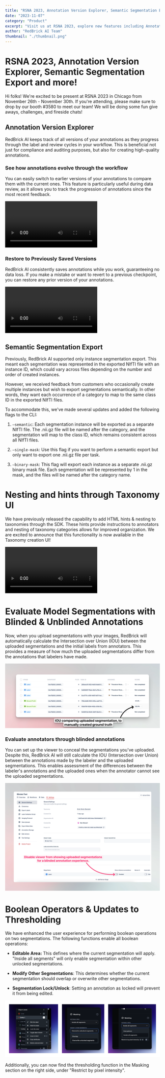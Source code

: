 ```yaml
---
title: "RSNA 2023, Annotation Version Explorer, Semantic Segmentation Export and More!"
date: "2023-11-07"
category: "Product"
excerpt: "Visit us at RSNA 2023, explore new features including Annotation Version Explorer for version control, semantic segmentation export options, enhanced taxonomy UI with nesting and hints, and improved model evaluation capabilities."
author: "RedBrick AI Team"
thumbnail: "./thumbnail.png"
---
```


# RSNA 2023, Annotation Version Explorer, Semantic Segmentation Export and more!

Hi folks! We're excited to be present at RSNA 2023 in Chicago from November 26th - November 30th. If you're attending, please make sure to drop by our booth #3580 to meet our team! We will be doing some fun give aways, challenges, and fireside chats!

## Annotation Version Explorer

RedBrick AI keeps track of all versions of your annotations as they progress through the label and review cycles in your workflow. This is beneficial not just for compliance and auditing purposes, but also for creating high-quality annotations.

### See how annotations evolve through the workflow

You can easily switch to earlier versions of your annotations to compare them with the current ones. This feature is particularly useful during data review, as it allows you to track the progression of annotations since the most recent feedback.

![](./fig1.webm)

### Restore to Previously Saved Versions

RedBrick AI consistently saves annotations while you work, guaranteeing no data loss. If you make a mistake or want to revert to a previous checkpoint, you can restore any prior version of your annotations.

![](./fig2.webm)

## Semantic Segmentation Export

Previously, RedBrick AI supported only instance segmentation export. This meant each segmentation was represented in the exported NIfTI file with an instance ID, which could vary across files depending on the number and order of created instances.

However, we received feedback from customers who occasionally create multiple instances but wish to export segmentations semantically. In other words, they want each occurrence of a category to map to the same class ID in the exported NIfTI files.

To accommodate this, we've made several updates and added the following flags to the CLI:

1. `—semantic`: Each segmentation instance will be exported as a separate NIfTI file. The .nii.gz file will be named after the category, and the segmentation will map to the class ID, which remains consistent across all NIfTI files.

2. `—single-mask`: Use this flag if you want to perform a semantic export but only want to export one .nii.gz file per task.

3. `—binary-mask`: This flag will export each instance as a separate .nii.gz binary mask file. Each segmentation will be represented by 1 in the mask, and the files will be named after the category name.

# Nesting and hints through Taxonomy UI

We have previously released the capability to add HTML hints & nesting to taxonomies through the SDK. These hints provide instructions to annotators and nesting of taxonomy categories allows for improved organization. We are excited to announce that this functionality is now available in the Taxonomy creation UI!

![](./fig3.webm)

# Evaluate Model Segmentations with Blinded & Unblinded Annotations

Now, when you upload segmentations with your images, RedBrick will automatically calculate the Intersection over Union (IOU) between the uploaded segmentations and the initial labels from annotators. This provides a measure of how much the uploaded segmentations differ from the annotations that labelers have made.

![](./fig4.webp)

### Evaluate annotators through blinded annotations

You can set up the viewer to conceal the segmentations you've uploaded. Despite this, RedBrick AI will still calculate the IOU (Intersection over Union) between the annotations made by the labeler and the uploaded segmentations. This enables assessment of the differences between the labeler's annotations and the uploaded ones when the annotator cannot see the uploaded segmentations.

![](./fig5.webp)

# Boolean Operators & Updates to Thresholding

We have enhanced the user experience for performing boolean operations on two segmentations. The following functions enable all boolean operations:

- **Editable Area:** This defines where the current segmentation will apply. "Inside all segments" will only enable segmentation within other unlocked segmentations.

- **Modify Other Segmentations**: This determines whether the current segmentation should overlap or overwrite other segmentations.

- **Segmentation Lock/Unlock**: Setting an annotation as locked will prevent it from being edited.

![](./fig6.webp)

Additionally, you can now find the thresholding function in the Masking section on the right side, under "Restrict by pixel intensity".
